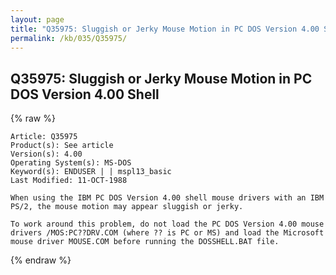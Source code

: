 ```yaml
---
layout: page
title: "Q35975: Sluggish or Jerky Mouse Motion in PC DOS Version 4.00 Shell"
permalink: /kb/035/Q35975/
---
```


## Q35975: Sluggish or Jerky Mouse Motion in PC DOS Version 4.00 Shell

{% raw %}

	Article: Q35975
	Product(s): See article
	Version(s): 4.00
	Operating System(s): MS-DOS
	Keyword(s): ENDUSER | | mspl13_basic
	Last Modified: 11-OCT-1988
	
	When using the IBM PC DOS Version 4.00 shell mouse drivers with an IBM
	PS/2, the mouse motion may appear sluggish or jerky.
	
	To work around this problem, do not load the PC DOS Version 4.00 mouse
	drivers /MOS:PC??DRV.COM (where ?? is PC or MS) and load the Microsoft
	mouse driver MOUSE.COM before running the DOSSHELL.BAT file.

{% endraw %}
